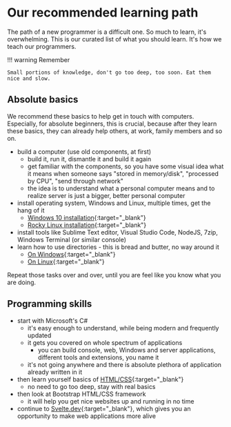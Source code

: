 # Our recommended learning path

The path of a new programmer is a difficult one. So much to learn, it's overwhelming. This is our curated list of what you should learn. It's how we teach our programmers.

!!! warning Remember

    Small portions of knowledge, don't go too deep, too soon. Eat them nice and slow.


## Absolute basics

We recommend these basics to help get in touch with computers. Especially, for absolute beginners, this is crucial, because after they learn these basics, they can already help others, at work, family members and so on.

- build a computer (use old components, at first)
    - build it, run it, dismantle it and build it again
    - get familiar with the components, so you have some visual idea what it means when someone says "stored in memory/disk", "processed by CPU", "send through network"
    - the idea is to understand what a personal computer means and to realize server is just a bigger, better personal computer
- install operating system, Windows and Linux, multiple times, get the hang of it
    - [Windows 10 installation](https://www.youtube.com/watch?v=nbGkPYtXtmA){:target="_blank"}
    - [Rocky Linux installation](https://www.youtube.com/watch?v=H5-EZiu4x_8){:target="_blank"}
- install tools like Sublime Text editor, Visual Studio Code, NodeJS, 7zip, Windows Terminal (or similar console)
- learn how to use directories - this is bread and butter, no way around it
    - [On Windows](https://www.youtube.com/watch?v=JlwobCSFRBU){:target="_blank"}
    - [On Linux](https://www.youtube.com/watch?v=42iQKuQodW4){:target="_blank"}
  

Repeat those tasks over and over, until you are feel like you know what you are doing.

## Programming skills

- start with Microsoft's C#
    - it's easy enough to understand, while being modern and frequently updated
    - it gets you covered on whole spectrum of applications 
        - you can build console, web, Windows and server applications, different tools and extensions, you name it
    - it's not going anywhere and there is absolute plethora of application already written in it
- then learn yourself basics of [HTML/CSS](https://www.youtube.com/watch?v=G3e-cpL7ofc){:target="_blank"}
    - no need to go too deep, stay with real basics
- then look at Bootstrap HTML/CSS framework
    - it will help you get nice websites up and running in no time
- continue to [Svelte.dev](https://svelte.dev/examples/hello-world){:target="_blank"}, which gives you an opportunity to make web applications more alive
